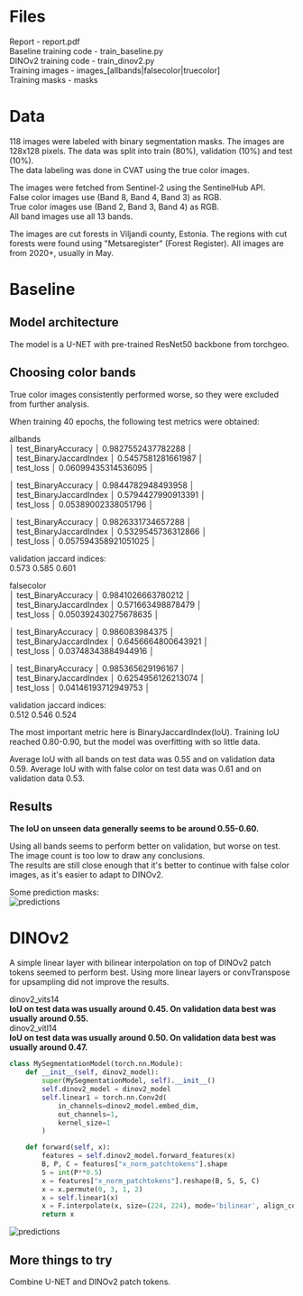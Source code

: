 # Files

Report - report.pdf  
Baseline training code - train\_baseline.py  
DINOv2 training code - train\_dinov2.py  
Training images - images_[allbands|falsecolor|truecolor]  
Training masks - masks  

# Data

118 images were labeled with binary segmentation masks. The images are 128x128 pixels. The data was split into train (80%), validation (10%) and test (10%).  
The data labeling was done in CVAT using the true color images.
  
The images were fetched from Sentinel-2 using the SentinelHub API.  
False color images use (Band 8, Band 4, Band 3) as RGB.  
True color images use (Band 2, Band 3, Band 4) as RGB.  
All band images use all 13 bands.
  
The images are cut forests in Viljandi county, Estonia. The regions with cut forests were found using "Metsaregister" (Forest Register). All images are from 2020+, usually in May.  

# Baseline

## Model architecture

The model is a U-NET with pre-trained ResNet50 backbone from torchgeo.  

## Choosing color bands
True color images consistently performed worse, so they were excluded from further analysis.  
  
When training 40 epochs, the following test metrics were obtained:  
  
allbands  
│    test\_BinaryAccuracy    │    0.9827552437782288     │  
│  test\_BinaryJaccardIndex  │    0.5457581281661987     │  
│         test\_loss         │    0.06099435314536095    │  
  
│    test\_BinaryAccuracy    │    0.9844782948493958     │  
│  test\_BinaryJaccardIndex  │    0.5794427990913391     │  
│         test\_loss         │    0.05389002338051796    │  
  
│    test\_BinaryAccuracy    │    0.9826331734657288     │  
│  test\_BinaryJaccardIndex  │    0.5329545736312866     │  
│         test\_loss         │   0.057594358921051025    │  
  
validation jaccard indices:  
0.573 0.585 0.601  
  
falsecolor  
│    test\_BinaryAccuracy    │    0.9841026663780212     │  
│  test\_BinaryJaccardIndex  │     0.571663498878479     │  
│         test\_loss         │   0.050392430275678635    │  
  
│    test\_BinaryAccuracy    │      0.986083984375       │  
│  test\_BinaryJaccardIndex  │    0.6456664800643921     │  
│         test\_loss         │    0.03748343884944916    │  
  
│    test\_BinaryAccuracy    │     0.985365629196167     │  
│  test\_BinaryJaccardIndex  │    0.6254956126213074     │  
│         test\_loss         │    0.04146193712949753    │  
  
validation jaccard indices:  
0.512 0.546 0.524  
  
The most important metric here is BinaryJaccardIndex(IoU). Training IoU reached 0.80-0.90, but the model was overfitting with so little data.

Average IoU with all bands on test data was 0.55 and on validation data 0.59.
Average IoU with with false color on test data was 0.61 and on validation data 0.53.

## Results
  
**The IoU on unseen data generally seems to be around 0.55-0.60.**  
  
Using all bands seems to perform better on validation, but worse on test. The image count is too low to draw any conclusions.  
The results are still close enough that it's better to continue with false color images, as it's easier to adapt to DINOv2.
  
Some prediction masks:  
![predictions](img/predictions.png)

# DINOv2

A simple linear layer with bilinear interpolation on top of DINOv2 patch tokens seemed to perform best. Using more linear layers or convTranspose for upsampling did not improve the results.  

dinov2\_vits14  
**IoU on test data was usually around 0.45. On validation data best was usually around 0.55.**  
dinov2\_vitl14  
**IoU on test data was usually around 0.50. On validation data best was usually around 0.47.**  
  
```python
class MySegmentationModel(torch.nn.Module):
    def __init__(self, dinov2_model):
        super(MySegmentationModel, self).__init__()
        self.dinov2_model = dinov2_model
        self.linear1 = torch.nn.Conv2d(
            in_channels=dinov2_model.embed_dim,
            out_channels=1,
            kernel_size=1
        )

    def forward(self, x):
        features = self.dinov2_model.forward_features(x)
        B, P, C = features["x_norm_patchtokens"].shape
        S = int(P**0.5)
        x = features["x_norm_patchtokens"].reshape(B, S, S, C)
        x = x.permute(0, 3, 1, 2)
        x = self.linear1(x)
        x = F.interpolate(x, size=(224, 224), mode='bilinear', align_corners=False)
        return x
```


![predictions](img/predictions_dino.png)
  
## More things to try
Combine U-NET and DINOv2 patch tokens.
